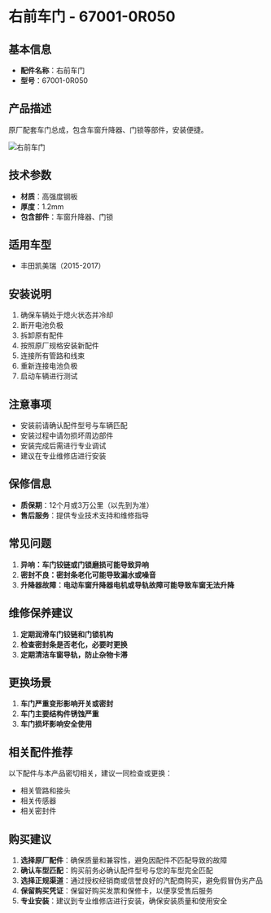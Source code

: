 # 右前车门 - 67001-0R050

## 基本信息

- **配件名称**：右前车门
- **型号**：67001-0R050

## 产品描述

原厂配套车门总成，包含车窗升降器、门锁等部件，安装便捷。


![右前车门](/image/car-parts/67001-0R050.jpg)

## 技术参数

- **材质**：高强度钢板
- **厚度**：1.2mm
- **包含部件**：车窗升降器、门锁

## 适用车型

- 丰田凯美瑞（2015-2017）

## 安装说明

1. 确保车辆处于熄火状态并冷却
2. 断开电池负极
3. 拆卸原有配件
4. 按照原厂规格安装新配件
5. 连接所有管路和线束
6. 重新连接电池负极
7. 启动车辆进行测试

## 注意事项

- 安装前请确认配件型号与车辆匹配
- 安装过程中请勿损坏周边部件
- 安装完成后需进行专业调试
- 建议在专业维修店进行安装

## 保修信息

- **质保期**：12个月或3万公里（以先到为准）
- **售后服务**：提供专业技术支持和维修指导

## 常见问题

1. **异响：车门铰链或门锁磨损可能导致异响**
2. **密封不良：密封条老化可能导致漏水或噪音**
3. **升降器故障：电动车窗升降器电机或导轨故障可能导致车窗无法升降**

## 维修保养建议

1. **定期润滑车门铰链和门锁机构**
2. **检查密封条是否老化，必要时更换**
3. **定期清洁车窗导轨，防止杂物卡滞**

## 更换场景

1. **车门严重变形影响开关或密封**
2. **车门主要结构件锈蚀严重**
3. **车门损坏影响安全使用**

## 相关配件推荐

以下配件与本产品密切相关，建议一同检查或更换：

- 相关管路和接头
- 相关传感器
- 相关密封件

## 购买建议

1. **选择原厂配件**：确保质量和兼容性，避免因配件不匹配导致的故障
2. **确认车型匹配**：购买前务必确认配件型号与您的车型完全匹配
3. **选择正规渠道**：通过授权经销商或信誉良好的汽配商购买，避免假冒伪劣产品
4. **保留购买凭证**：保留好购买发票和保修卡，以便享受售后服务
5. **专业安装**：建议到专业维修店进行安装，确保安装质量和使用安全
